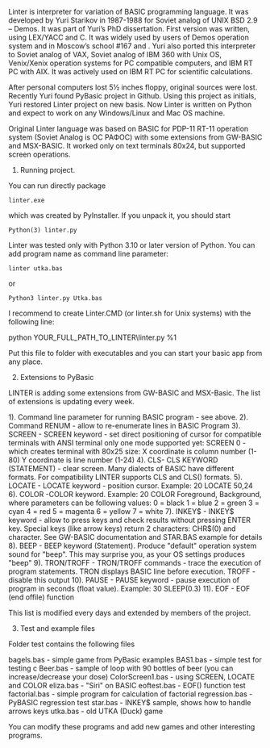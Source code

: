 Linter is interpreter for variation of BASIC programming language. It was 
developed by Yuri Starikov in 1987-1988 for Soviet analog of 
UNIX BSD 2.9 – Demos. 
It was part of Yuri’s PhD dissertation. First version was written, using 
LEX/YACC and C. It was widely used by users of Demos operation system and 
in Moscow’s school #167 and . Yuri also ported this interpreter to Soviet 
analog of VAX, Soviet analog of IBM 360 with Unix OS, Venix/Xenix operation 
systems for PC compatible computers, and IBM RT PC with AIX. It was actively 
used on IBM RT PC for scientific calculations.

After personal computers lost 5½ inches floppy, original sources were lost.
Recently Yuri found PyBasic project in Github. Using this project as initials, 
Yuri restored Linter project on new basis. Now Linter is written on Python 
and expect to work on any Windows/Linux and Mac OS machine.

Original Linter language was based on BASIC for PDP-11 RT-11 operation system 
(Soviet Analog is ОС РАФОС) with some extensions from GW-BASIC and MSX-BASIC. 
It worked only on text terminals 80x24, but supported screen operations.

1. Running project.

You can run directly package

    linter.exe 

which was created by PyInstaller. If you unpack it, you should start

    Python(3) linter.py

Linter was tested only with Python 3.10 or later version of Python.
You can add program name as command line parameter:

    linter utka.bas

or

    Python3 linter.py Utka.bas

I recommend to create Linter.CMD (or linter.sh for Unix systems) with the
following line:

python YOUR_FULL_PATH_TO_LINTER\linter.py %1

Put this file to folder with executables and you can start your basic 
app from any place.

2. Extensions to PyBasic

LINTER is adding some extensions from GW-BASIC and MSX-Basic. The list of
extensions is updating every week.

1). Command line parameter for running BASIC program - see above.
2). Command RENUM - allow to re-enumerate lines in BASIC Program
3). SCREEN - SCREEN keyword - set direct positioning of cursor for compatible
terminals with ANSI terminal
only one mode supported yet: SCREEN 0 - which creates terminal with 80x25
size: 
X coordinate is column number (1-80)
Y coordinate is line number (1-24)
4). CLS- CLS KEYWORD (STATEMENT) - clear screen. Many dialects of BASIC have 
different formats. For compatibility LINTER supports CLS and CLS() formats.
5). LOCATE - LOCATE keyword - position cursor. Example: 20 LOCATE 50,24
6). COLOR -COLOR keyword. Example: 20 COLOR Foreground, Background, where
parameters can be following values:
    0 = black
    1 = blue
    2 = green
    3 = cyan
    4 = red
    5 = magenta
    6 = yellow
    7 = white
7). INKEY$ - INKEY$ keyword - allow to press keys and check results without
pressing ENTER key. Special keys (like arrow keys) return 2 characters:
CHR$(0) and character. See GW-BASIC documentation and STAR.BAS example for
details
8). BEEP - BEEP keyword (Statement). Produce "default" operation system sound for
"beep". This may surprise you, as your OS settings produces "beep"
9). TRON/TROFF - TRON/TROFF commands - trace the execution of program statements.
TRON displays BASIC line before execution.
TROFF - disable this output
10). PAUSE - PAUSE keyword - pause execution of program in seconds (float value).
Example: 30 SLEEP(0.3) 
11). EOF - EOF (end offile) function

This list is modified every days and extended by members of the project.

3. Test and example files

Folder test contains the following files

bagels.bas - simple game from PyBasic examples
BAS1.bas - simple test for testing c
Beer.bas - sample of loop with 90 bottles of beer (you can increase/decrease your
dose)
ColorScreen1.bas - using SCREEN, LOCATE and COLOR 
eliza.bas - "Siri" on BASIC
eoftest.bas - EOF() function test
factorial.bas - simple program for calculation of factorial
regression.bas - PyBASIC regression test
star.bas - INKEY$ sample, shows how to handle arrows keys
utka.bas - old UTKA (Duck) game

You can modify these programs and add new games and other interesting programs.





